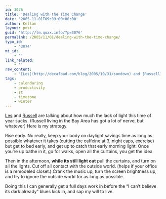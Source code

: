 ```yaml
---
id: 3076
title: 'Dealing with the Time Change'
date: '2005-11-01T09:09:00+00:00'
author: Kellan
layout: post
guid: 'http://lm.quxx.info/?p=3076'
permalink: /2005/11/01/dealing-with-the-time-change/
typo_id:
    - '3074'
mt_id:
    - ''
link_related:
    - ''
raw_content:
    - "[Les](http://decafbad.com/blog/2005/10/31/sundown) and [Russell](http://www.russellbeattie.com/notebook/1008668.html) are talking about how much the lack of light this time of year sucks.  (Russell living in the Bay Area has got a lot of nerve, but whatever)  Here is my strategy.\r\n\r\nRise early.  No really, keep your body on daylight savings time as long as possible whatever it takes (cutting the caffeine at 3, night caps, exercise) but get to bed early, and get up to catch that early morning light.  Once you\\'re up bathe in it, go for walks, open all the curtains, you get the idea.\r\n\r\nThen in the afternoon, **while its still light out** pull the curtains, and turn on all the lights.  Cut off all contact with the outside world. (helps if your office is a remodeled closet.)  Crank the music up, turn the screen brightness up, and try to ignore the outside world for as long as possible.  \r\n\r\nDoing this I can generally get a full days work in before the \\\"I  can\\'t believe its dark already\\\" blues kick in, and sap my will to live."
tags:
    - calendaring
    - productivity
    - st
    - timezone
    - winter
---
```


[Les](http://decafbad.com/blog/2005/10/31/sundown) and [Russell](http://www.russellbeattie.com/notebook/1008668.html) are talking about how much the lack of light this time of year sucks. (Russell living in the Bay Area has got a lot of nerve, but whatever) Here is my strategy.

Rise early. No really, keep your body on daylight savings time as long as possible whatever it takes (cutting the caffeine at 3, night caps, exercise) but get to bed early, and get up to catch that early morning light. Once you’re up bathe in it, go for walks, open all the curtains, you get the idea.

Then in the afternoon, **while its still light out** pull the curtains, and turn on all the lights. Cut off all contact with the outside world. (helps if your office is a remodeled closet.) Crank the music up, turn the screen brightness up, and try to ignore the outside world for as long as possible.

Doing this I can generally get a full days work in before the “I can’t believe its dark already” blues kick in, and sap my will to live.
